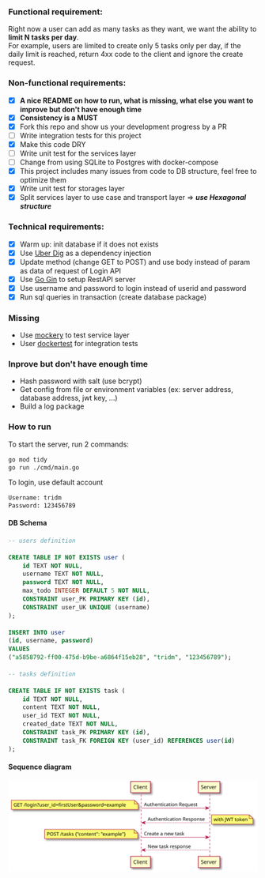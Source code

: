 ### Functional requirement:
Right now a user can add as many tasks as they want, we want the ability to **limit N tasks per day**.  
For example, users are limited to create only 5 tasks only per day, if the daily limit is reached, return 4xx code to the client and ignore the create request.

### Non-functional requirements:
- [X] **A nice README on how to run, what is missing, what else you want to improve but don't have enough time**
- [X] **Consistency is a MUST**
- [X] Fork this repo and show us your development progress by a PR
- [ ] Write integration tests for this project
- [X] Make this code DRY
- [ ] Write unit test for the services layer
- [ ] Change from using SQLite to Postgres with docker-compose
- [X] This project includes many issues from code to DB structure, feel free to optimize them
- [X] Write unit test for storages layer
- [X] Split services layer to use case and transport layer => ***use Hexagonal structure***

### Technical requirements:
- [X] Warm up: init database if it does not exists
- [X] Use [Uber Dig](https://github.com/uber-go/dig) as a dependency injection
- [X] Update method (change GET to POST) and use body instead of param as data of request of Login API
- [X] Use [Go Gin](https://github.com/gin-gonic/gin) to setup RestAPI server
- [X] Use username and password to login instead of userid and password
- [X] Run sql queries in transaction (create database package)

### Missing
- Use [mockery](https://github.com/vektra/mockery) to test service layer
- User [dockertest](https://github.com/ory/dockertest) for integration tests

### Inprove but don't have enough time
- Hash password with salt (use bcrypt)
- Get config from file or environment variables (ex: server address, database address, jwt key, ...)
- Build a log package

### How to run
To start the server, run 2 commands:
```golang
go mod tidy
go run ./cmd/main.go
```

To login, use default account
```
Username: tridm
Password: 123456789
```


#### DB Schema
```sql
-- users definition

CREATE TABLE IF NOT EXISTS user (
	id TEXT NOT NULL,
	username TEXT NOT NULL,
	password TEXT NOT NULL,
	max_todo INTEGER DEFAULT 5 NOT NULL,
	CONSTRAINT user_PK PRIMARY KEY (id),
	CONSTRAINT user_UK UNIQUE (username)
);

INSERT INTO user
(id, username, password)
VALUES
("a5858792-ff00-475d-b9be-a6864f15eb28", "tridm", "123456789");

-- tasks definition

CREATE TABLE IF NOT EXISTS task (
	id TEXT NOT NULL,
	content TEXT NOT NULL,
	user_id TEXT NOT NULL,
	created_date TEXT NOT NULL,
	CONSTRAINT task_PK PRIMARY KEY (id),
	CONSTRAINT task_FK FOREIGN KEY (user_id) REFERENCES user(id)
);
```

#### Sequence diagram
![auth and create tasks request](https://github.com/manabie-com/togo/blob/master/docs/sequence.svg)

